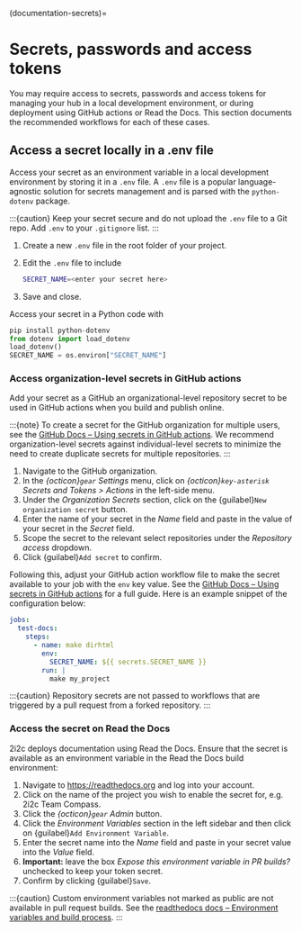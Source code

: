 (documentation-secrets)=
# Secrets, passwords and access tokens

You may require access to secrets, passwords and access tokens for managing your hub in a local development environment, or during deployment using GitHub actions or Read the Docs. This section documents the recommended workflows for each of these cases.

## Access a secret locally in a .env file

Access your secret as an environment variable in a local development environment by storing it in a `.env` file. A `.env` file is a popular language-agnostic solution for secrets management and is parsed with the `python-dotenv` package.

:::{caution}
Keep your secret secure and do not upload the `.env` file to a Git repo. Add `.env` to your `.gitignore` list.
:::

1. Create a new `.env` file in the root folder of your project.
1. Edit the `.env` file to include

   ```bash
   SECRET_NAME=<enter your secret here>
   ```

1. Save and close.

Access your secret in a Python code with

```python
pip install python-dotenv
from dotenv import load_dotenv
load_dotenv()
SECRET_NAME = os.environ["SECRET_NAME"]
```

### Access organization-level secrets in GitHub actions

Add your secret as a GitHub an organizational-level repository secret to be used in GitHub actions when you build and publish online.

:::{note}
To create a secret for the GitHub organization for multiple users, see the [GitHub Docs – Using secrets in GitHub actions](https://docs.github.com/en/actions/security-guides/using-secrets-in-github-actions#creating-secrets-for-an-organization). We recommend organization-level secrets against individual-level secrets to minimize the need to create duplicate secrets for multiple repositories.
:::

1. Navigate to the GitHub organization.
1. In the *{octicon}`gear` Settings* menu, click on *{octicon}`key-asterisk` Secrets and Tokens > Actions* in the left-side menu. 
1. Under the *Organization Secrets* section, click on the {guilabel}`New organization secret` button.
1. Enter the name of your secret in the *Name* field and paste in the value of your secret in the *Secret* field.
1. Scope the secret to the relevant select repositories under the *Repository access* dropdown.
1. Click {guilabel}`Add secret` to confirm.

Following this, adjust your GitHub action workflow file to make the secret available to your job with the `env` key value. See the [GitHub Docs – Using secrets in GitHub actions](https://docs.github.com/en/actions/security-guides/using-secrets-in-github-actions#using-secrets-in-a-workflow) for a full guide. Here is an example snippet of the configuration below:

```yaml
jobs:
  test-docs:
    steps:
      - name: make dirhtml
        env:
          SECRET_NAME: ${{ secrets.SECRET_NAME }}
        run: |
          make my_project
```

:::{caution}
Repository secrets are not passed to workflows that are triggered by a pull request from a forked repository.
:::

### Access the secret on Read the Docs

2i2c deploys documentation using Read the Docs. Ensure that the secret is available as an environment variable in the Read the Docs build environment:

1. Navigate to https://readthedocs.org and log into your account.
1. Click on the name of the project you wish to enable the secret for, e.g. 2i2c Team Compass.
1. Click the *{octicon}`gear` Admin* button.
1. Click the *Environment Variables* section in the left sidebar and then click on {guilabel}`Add Environment Variable`.
1. Enter the secret name into the *Name* field and paste in your secret value into the *Value* field.
1. **Important:** leave the box *Expose this environment variable in PR builds?* unchecked to keep your token secret.
1. Confirm by clicking {guilabel}`Save`.

:::{caution}
Custom environment variables not marked as public are not available in pull request builds. See the [readthedocs docs – Environment variables and build process](https://docs.readthedocs.io/en/stable/environment-variables.html).
:::